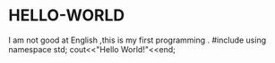# HELLO-WORLD
I am not good at English ,this is my first programming .
#include <iostream>
  using namespace std;
  cout<<"Hello World!"<<end;
